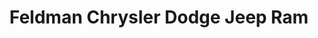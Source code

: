 ---
title: "Feldman Chrysler Dodge Jeep Ram"
url: /woodhaven/feldman-chrysler-dodge-jeep-ram/
shop: car
---